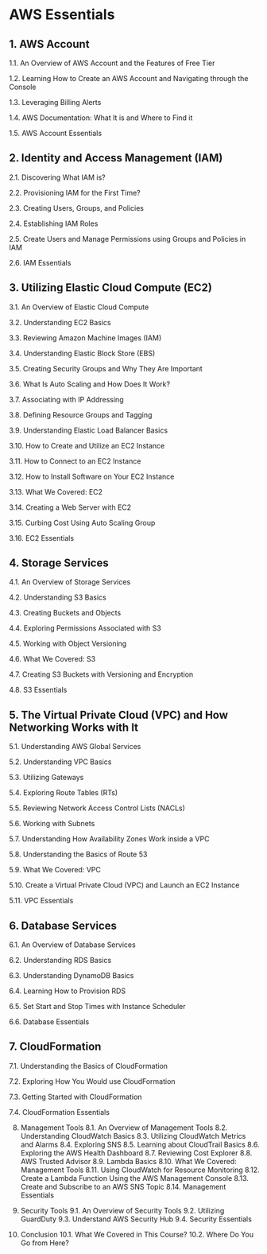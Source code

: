 # AWS Essentials

## 1. AWS Account

1.1. An Overview of AWS Account and the Features of Free Tier

1.2. Learning How to Create an AWS Account and Navigating through the Console

1.3. Leveraging Billing Alerts

1.4. AWS Documentation: What It is and Where to Find it

1.5. AWS Account Essentials

## 2. Identity and Access Management (IAM)

2.1. Discovering What IAM is?

2.2. Provisioning IAM for the First Time?

2.3. Creating Users, Groups, and Policies

2.4. Establishing IAM Roles

2.5.  Create Users and Manage Permissions using Groups and Policies in IAM

2.6. IAM Essentials

## 3. Utilizing Elastic Cloud Compute (EC2)

3.1. An Overview of Elastic Cloud Compute

3.2. Understanding EC2 Basics

3.3. Reviewing Amazon Machine Images (IAM)

3.4. Understanding Elastic Block Store (EBS)

3.5. Creating Security Groups and Why They Are Important

3.6. What Is Auto Scaling and How Does It Work?

3.7. Associating with IP Addressing

3.8. Defining Resource Groups and Tagging

3.9. Understanding Elastic Load Balancer Basics

3.10. How to Create and Utilize an EC2 Instance

3.11. How to Connect to an EC2 Instance 

3.12. How to Install Software on Your EC2 Instance

3.13. What We Covered: EC2

3.14. Creating a Web Server with EC2

3.15. Curbing Cost Using Auto Scaling Group

3.16. EC2 Essentials

## 4. Storage Services

4.1. An Overview of Storage Services 

4.2. Understanding S3 Basics

4.3. Creating Buckets and Objects

4.4. Exploring Permissions Associated with S3

4.5. Working with Object Versioning 

4.6. What We Covered: S3

4.7. Creating S3 Buckets with Versioning and Encryption

4.8. S3 Essentials

## 5. The Virtual Private Cloud (VPC) and How Networking Works with It

5.1. Understanding AWS Global Services

5.2. Understanding VPC Basics

5.3. Utilizing Gateways

5.4. Exploring Route Tables (RTs)

5.5.  Reviewing Network Access Control Lists (NACLs)

5.6. Working with Subnets

5.7. Understanding How Availability Zones Work inside a VPC

5.8. Understanding the Basics of Route 53

5.9. What We Covered: VPC

5.10. Create a Virtual Private Cloud (VPC) and Launch an EC2 Instance

5.11. VPC Essentials

## 6. Database Services

6.1. An Overview of Database Services 

6.2. Understanding RDS Basics

6.3. Understanding DynamoDB Basics

6.4. Learning How to Provision RDS

6.5. Set Start and Stop Times with Instance Scheduler

6.6. Database Essentials

## 7. CloudFormation

7.1. Understanding the Basics of CloudFormation

7.2. Exploring How You Would use CloudFormation

7.3. Getting Started with CloudFormation

7.4.  CloudFormation Essentials









8. Management Tools
8.1. An Overview of Management Tools
8.2. Understanding CloudWatch Basics
8.3. Utilizing CloudWatch Metrics and Alarms
8.4. Exploring SNS
8.5. Learning about CloudTrail Basics
8.6. Exploring the AWS Health Dashboard
8.7. Reviewing Cost Explorer
8.8. AWS Trusted Advisor
8.9. Lambda Basics
8.10. What We Covered: Management Tools
8.11. Using CloudWatch for Resource Monitoring
8.12. Create a Lambda Function Using the AWS Management Console
8.13. Create and Subscribe to an AWS SNS Topic
8.14. Management Essentials

9. Security Tools
9.1. An Overview of Security Tools
9.2. Utilizing GuardDuty
9.3. Understand AWS Security Hub 
9.4. Security Essentials

10. Conclusion
10.1. What We Covered in This Course?
10.2. Where Do You Go from Here?


